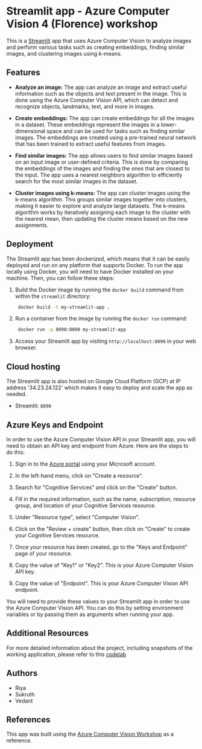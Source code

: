 # Streamlit app - Azure Computer Vision 4 (Florence) workshop

This is a [Streamlit](./streamlit/) app that uses Azure Computer Vision to analyze images and perform various tasks such as creating embeddings, finding similar images, and clustering images using k-means.

## Features

- **Analyze an image:** The app can analyze an image and extract useful information such as the objects and text present in the image. This is done using the Azure Computer Vision API, which can detect and recognize objects, landmarks, text, and more in images.

- **Create embeddings:** The app can create embeddings for all the images in a dataset. These embeddings represent the images in a lower-dimensional space and can be used for tasks such as finding similar images. The embeddings are created using a pre-trained neural network that has been trained to extract useful features from images.

- **Find similar images:** The app allows users to find similar images based on an input image or user-defined criteria. This is done by comparing the embeddings of the images and finding the ones that are closest to the input. The app uses a nearest neighbors algorithm to efficiently search for the most similar images in the dataset.

- **Cluster images using k-means:** The app can cluster images using the k-means algorithm. This groups similar images together into clusters, making it easier to explore and analyze large datasets. The k-means algorithm works by iteratively assigning each image to the cluster with the nearest mean, then updating the cluster means based on the new assignments.

## Deployment

The Streamlit app has been dockerized, which means that it can be easily deployed and run on any platform that supports Docker. To run the app locally using Docker, you will need to have Docker installed on your machine. Then, you can follow these steps:

1. Build the Docker image by running the `docker build` command from within the `streamlit` directory:
   ```bash
    docker build -t my-streamlit-app .
   ```

2. Run a container from the image by running the `docker run` command:
   ```bash
    docker run -p 8090:8090 my-streamlit-app
   ```

3. Access your Streamlit app by visiting `http://localhost:8090` in your web browser.


## Cloud hosting
The Streamlit app is also hosted on Google Cloud Platform (GCP) at IP address '34.23.24.122' which makes it easy to deploy and scale the app as needed.
- Streamlit: `8090`

## Azure Keys and Endpoint

In order to use the Azure Computer Vision API in your Streamlit app, you will need to obtain an API key and endpoint from Azure. Here are the steps to do this:

1. Sign in to the [Azure portal](https://portal.azure.com/) using your Microsoft account.

2. In the left-hand menu, click on "Create a resource".

3. Search for "Cognitive Services" and click on the "Create" button.

4. Fill in the required information, such as the name, subscription, resource group, and location of your Cognitive Services resource.

5. Under "Resource type", select "Computer Vision".

6. Click on the "Review + create" button, then click on "Create" to create your Cognitive Services resource.

7. Once your resource has been created, go to the "Keys and Endpoint" page of your resource.

8. Copy the value of "Key1" or "Key2". This is your Azure Computer Vision API key.

9. Copy the value of "Endpoint". This is your Azure Computer Vision API endpoint.

You will need to provide these values to your Streamlit app in order to use the Azure Computer Vision API. You can do this by setting environment variables or by passing them as arguments when running your app.


## Additional Resources

For more detailed information about the project, including snapshots of the working application, please refer to this [codelab](https://codelabs-preview.appspot.com/?file_id=1jnmISjl4bqLAJlhWXvqKj_8e2liZOaHPRmzbPqo4kLo#0)


## Authors

- Riya
- Sukruth
- Vedant


## References

This app was built using the [Azure Computer Vision Workshop](https://github.com/Azure/gen-cv/tree/main/azure_computer_vision_workshop) as a reference.
